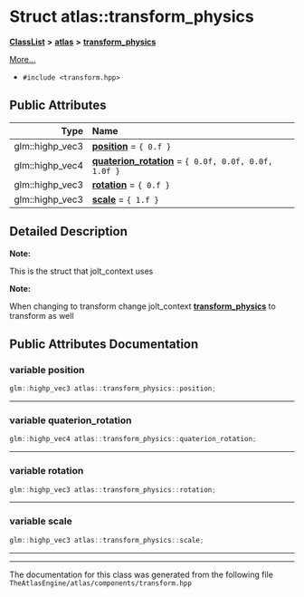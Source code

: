 

# Struct atlas::transform\_physics



[**ClassList**](annotated.md) **>** [**atlas**](namespaceatlas.md) **>** [**transform\_physics**](structatlas_1_1transform__physics.md)



[More...](#detailed-description)

* `#include <transform.hpp>`





















## Public Attributes

| Type | Name |
| ---: | :--- |
|  glm::highp\_vec3 | [**position**](#variable-position)   = `{ 0.f }`<br> |
|  glm::highp\_vec4 | [**quaterion\_rotation**](#variable-quaterion_rotation)   = `{ 0.0f, 0.0f, 0.0f, 1.0f }`<br> |
|  glm::highp\_vec3 | [**rotation**](#variable-rotation)   = `{ 0.f }`<br> |
|  glm::highp\_vec3 | [**scale**](#variable-scale)   = `{ 1.f }`<br> |












































## Detailed Description




**Note:**

This is the struct that jolt\_context uses 




**Note:**

When changing to transform change jolt\_context [**transform\_physics**](structatlas_1_1transform__physics.md) to transform as well 





    
## Public Attributes Documentation




### variable position 

```C++
glm::highp_vec3 atlas::transform_physics::position;
```




<hr>



### variable quaterion\_rotation 

```C++
glm::highp_vec4 atlas::transform_physics::quaterion_rotation;
```




<hr>



### variable rotation 

```C++
glm::highp_vec3 atlas::transform_physics::rotation;
```




<hr>



### variable scale 

```C++
glm::highp_vec3 atlas::transform_physics::scale;
```




<hr>

------------------------------
The documentation for this class was generated from the following file `TheAtlasEngine/atlas/components/transform.hpp`

